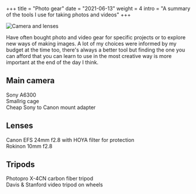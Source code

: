 +++
title = "Photo gear"
date = "2021-06-13"
weight = 4
intro = "A summary of the tools I use for taking photos and videos"
+++

![Camera and lenses](/img/about/camera.jpg)

Have often bought photo and video gear for specific projects or to explore new ways of making images. A lot of my choices were informed by my budget at the time too, there's always a better tool but finding the one you can afford that you can learn to use in the most creative way is more important at the end of the day I think.

## Main camera

Sony A6300  
Smallrig cage  
Cheap Sony to Canon mount adapter

## Lenses

Canon EFS 24mm f2.8 with HOYA filter for protection  
Rokinon 10mm f2.8

## Tripods

Photopro X-4CN carbon fiber tripod  
Davis & Stanford video tripod on wheels
